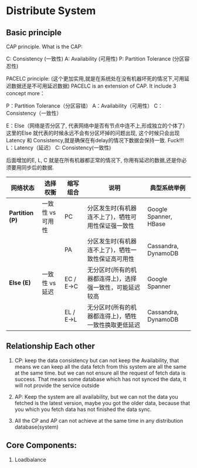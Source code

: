 # Distribute System

## Basic principle

CAP principle. What is the CAP:

C: Consistency (一致性)
A: Availability (可用性)
P: Partition Tolerance (分区容忍性)

PACELC principle: (这个更加实用,就是在系统处在没有机器坏死的情况下,可用延迟数据还是不可用延迟数据)
PACELC is an extension of CAP. It include 3 concept more：

P：Partition Tolerance（分区容错）
A：Availability（可用性）
C：Consistency（一致性）

E：Else（网络是否分区了, 代表网络中是否有节点中连不上,形成独立的个体了）这里的Else 就代表的时候永远不会有分区坏掉的问题出现, 这个时候只会出现Latency 和 Consistency,就是确保在有delay的情况下数据会保持一致. Fuck!!!
L：Latency（延迟）
C: Consistency(一致性)

后面增加的E, L, C 就是在所有机器都正常的情况下, 你用有延迟的数据,还是你必须要用同步后的数据.


| 网络状态              | 选择权衡       | 缩写组合     | 说明                 | 典型系统举例                |
| ----------------- | ---------- | -------- | ------------------ | --------------------- |
| **Partition (P)** | 一致性 vs 可用性 | PC       | 分区发生时(有机器连不上了)，牺牲可用性保证强一致性  | Google Spanner, HBase |
|                   |            | PA       | 分区发生时(有机器连不上了)，牺牲一致性保证高可用性  | Cassandra, DynamoDB   |
| **Else (E)**      | 一致性 vs 延迟  | EC / E→C | 无分区时(所有的机器都连得上)，选择强一致性，可能延迟较高 | Google Spanner        |
|                   |            | EL / E→L | 无分区时(所有的机器都连得上)，牺牲一致性换取更低延迟   | Cassandra, DynamoDB   |


## Relationship Each other

1. CP: keep the data consistency but can not keep the Availability, that means we can keep all the data fetch from this system are all the same at the same time. but we can not ensure all the request of fetch data is success. That means some database which has not synced the data, it will not provide the service outside

2. AP: Keep the system are all availability, but we can not the data you fetched is the latest version, maybe you got the older data, because that you which you fetch data has not finished the data sync.

3. All the CP and AP can not achieve at the same time in any distribution database(system)

## Core Components:

1. Loadbalance